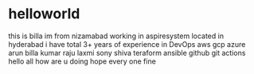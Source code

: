 # helloworld
this is billa
im from nizamabad
working in aspiresystem 
located in hyderabad
i have total 3+ years of experience in DevOps
aws
gcp 
azure
arun
billa
kumar
raju
laxmi
sony
shiva
teraform
ansible
github
git actions
hello all
how are u doing 
hope every one fine 